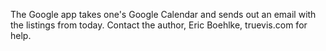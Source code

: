 The Google app takes one's Google Calendar and sends out an email with the listings from today.
Contact the author, Eric Boehlke, truevis.com for help.